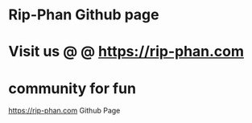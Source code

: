 # Rip-Phan Github page
# Visit us @ @ https://rip-phan.com
# community for fun

https://rip-phan.com
Github Page
